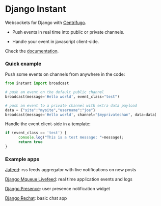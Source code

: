 # Django Instant

Websockets for Django with [Centrifugo](https://github.com/centrifugal/centrifugo).

* Push events in real time into public or private channels.

* Handle your event in javascript client-side.

Check the [documentation](http://django-instant.readthedocs.io/en/latest/).

### Quick example

Push some events on channels from anywhere in the code:

  ```python
from instant import broadcast
  
# push an event on the default public channel
broadcast(message='Hello world', event_class="test")

# push an event to a private channel with extra data payload
data = {"site":"mysite","username":"joe"}
broadcast(message='Hello world', channel="$myprivatechan", data=data)
  ```

Handle the event client-side in a template:

  ```javascript
if (event_class == 'test') {
        console.log("This is a test message: "+message);
        return true
}
  ```

### Example apps

[Jafeed](https://github.com/synw/jafeed): rss feeds aggregator with live notifications on new posts

[Django Mqueue Livefeed](https://github.com/synw/django-mqueue-livefeed): real time application events and logs

[Django Presence](https://github.com/synw/django-presence): user presence notification widget

[Django Rechat](https://github.com/synw/django-rechat): basic chat app
